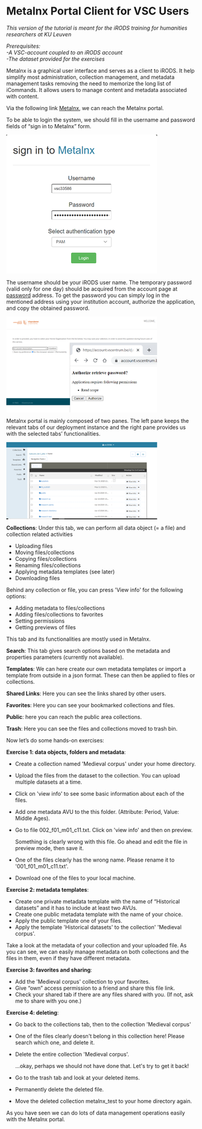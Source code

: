 # Metalnx Portal Client for VSC Users
*This version of the tutorial is meant for the iRODS training for humanities researchers at KU Leuven*

*Prerequisites:*  
*-A VSC-account coupled to an iRODS account*  
*-The dataset provided for the exercises*

Metalnx is a graphical user interface and serves as a client to iRODS. It help simplify most administration, collection management, and metadata management tasks removing the need to memorize the long list of iCommands. It allows users to manage content and metadata associated with content.

Via the following link [Metalnx](https://icts-p-hpc-metalnx.cloud.icts.kuleuven.be/metalnx/login/), we can reach the Metalnx portal. 

To be able to login the system, we should fill in the username and password fields of “sign in to Metalnx” form.

<img align="center" src="img/metalnx_login.png" width="400px">

The username should be your iRODS user name. The temporary password (valid only for one day) should be acquired from the account page at [password](https://vsc-passwd.icts.kuleuven.be) address. To get the password you can simply log in the mentioned address using your institution account, authorize the application, and copy the obtained password.

<img align="center" src="img/metalnx_password.png" width="400px">

Metalnx portal is mainly composed of two panes. The left pane keeps the relevant tabs of our deployment instance and the right pane provides us with the selected tabs’ functionalities.

<img align="center" src="img/metalnx_general.png" width="400px">

**Collections**: Under this tab, we can perform all data object (= a file) and collection related activities
 
- Uploading files  
- Moving files/collections  
- Copying files/collections  
- Renaming files/collections  
- Applying metadata templates (see later)  
- Downloading files  

Behind any collection or file, you can press 'View info' for the following options:

- Adding metadata to files/collections  
- Adding files/collections to favorites  
- Setting permissions  
- Getting previews of files  

This tab and its functionalities are mostly used in Metalnx.

**Search**: This tab gives search options based on the metadata and properties parameters (currently not available).

**Templates**: We can here create our own metadata templates or import a template from outside in a json format. These can then be applied to files or collections.

**Shared Links**: Here you can see the links shared by other users.

**Favorites**: Here you can see your bookmarked collections and files.

**Public**: here you can reach the public area collections.

**Trash**: Here you can see the files and collections moved to trash bin.

Now let’s do some hands-on exercises:

**Exercise 1: data objects, folders and metadata**:

- Create a collection named 'Medieval corpus' under your home directory.
- Upload the files from the dataset to the collection. You can upload multiple datasets at a time.
- Click on 'view info' to see some basic information about each of the files.
- Add one metadata AVU to the this folder. (Attribute: Period, Value: Middle Ages).
- Go to file 002_f01_m01_c11.txt. Click on 'view info' and then on preview.

  Something is clearly wrong  with this file. Go ahead and edit the file in preview mode, then save it.

- One of the files clearly has the wrong name. Please rename it to '001_f01_m01_c11.txt'.
- Download one of the files to your local machine.

 **Exercise 2: metadata templates**:

- Create one private metadata template with the name of “Historical datasets” and it has to include at least two AVUs.
- Create one public metadata template with the name of your choice.
- Apply the public template one of your files.
- Apply the template 'Historical datasets' to the collection' 'Medieval corpus'.

Take a look at the metadata of your collection and your uploaded file. As you can see, we can easily manage metadata on both collections and the files in them, even if they have different metadata.

**Exercise 3: favorites and sharing**:

- Add the 'Medieval corpus' collection to your favorites.
- Give “own” access permission to a friend and share this file link.
- Check your shared tab if there are any files shared with you. (If not, ask me to share with you one.)

**Exercise 4: deleting**:
- Go back to the collections tab, then to the collection 'Medieval corpus'
- One of the files clearly doesn't belong in this collection here! Please search which one, and delete it. 
- Delete the entire collection 'Medieval corpus'.

  ...okay, perhaps we should not have done that. Let's try to get it back!
  
- Go to the trash tab and look at your deleted items.
- Permanently delete the deleted file.
- Move the deleted collection metalnx_test to your home directory again.

As you have seen we can do lots of data management operations easily with the Metalnx portal.

